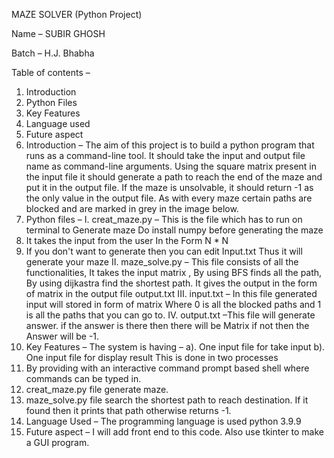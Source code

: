 
MAZE SOLVER
(Python Project)

Name – SUBIR GHOSH 

Batch – H.J. Bhabha 

Table of contents – 
1. Introduction 
2. Python Files 
3. Key Features 
4. Language used 
5. Future aspect 
1. Introduction – 
The aim of this project is to build a python program that runs as a command-line tool. It should take the input and output file name as command-line arguments. Using the square matrix present in the input file it should generate a path to reach the end of the maze and put it in the output file. If the maze is unsolvable, it should return -1 as the only value in the output file. As with every maze certain paths are blocked and are marked in grey in the image below. 
2. Python files – 
I. creat_maze.py – This is the file which has to run on terminal to Generate maze 
Do install numpy before generating the maze
1.	It takes the input from the user In the Form N * N
2.	If you don't want to generate then you can edit Input.txt
Thus it will generate your maze
II. maze_solve.py – This file consists of all the functionalities, It takes the input matrix , By using BFS finds all the path, By using dijkastra find the shortest path. It gives the output in the form of matrix in the output file output.txt 
III. input.txt – In this file generated input will stored in form of matrix Where 0 is all the blocked paths and 1 is all the paths that you can go to. 
IV. output.txt –This file will generate answer. if the answer is there then there will be Matrix if not then the Answer will be -1. 
3. Key Features – 
The system is having – 
a). One input file for take input 
b). One input file for display result 
This is done in two processes 
1. By providing with an interactive command prompt based shell where commands can be typed in. 
2. creat_maze.py file generate maze. 
3. maze_solve.py file search the shortest path to reach destination. If it found then it prints that path otherwise returns -1.
4. Language Used – 
The programming language is used python 3.9.9
5. Future aspect – 
I will add front end to this code. 
Also use tkinter to make a GUI program.	

